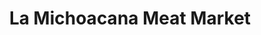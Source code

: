 ---
title: "La Michoacana Meat Market"
url: /balch-springs/la-michoacana-meat-market/
shop: supermarket
---